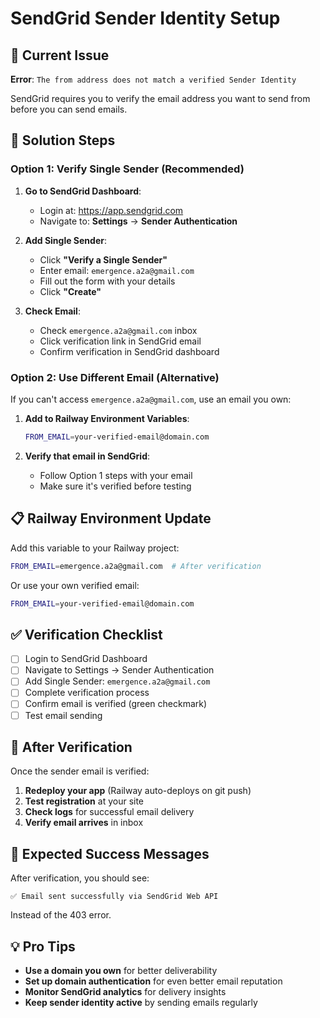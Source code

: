 # SendGrid Sender Identity Setup

## 🚨 Current Issue
**Error**: `The from address does not match a verified Sender Identity`

SendGrid requires you to verify the email address you want to send from before you can send emails.

## 🔧 Solution Steps

### Option 1: Verify Single Sender (Recommended)

1. **Go to SendGrid Dashboard**:
   - Login at: https://app.sendgrid.com
   - Navigate to: **Settings** → **Sender Authentication**

2. **Add Single Sender**:
   - Click **"Verify a Single Sender"**
   - Enter email: `emergence.a2a@gmail.com`
   - Fill out the form with your details
   - Click **"Create"**

3. **Check Email**:
   - Check `emergence.a2a@gmail.com` inbox
   - Click verification link in SendGrid email
   - Confirm verification in SendGrid dashboard

### Option 2: Use Different Email (Alternative)

If you can't access `emergence.a2a@gmail.com`, use an email you own:

1. **Add to Railway Environment Variables**:
   ```bash
   FROM_EMAIL=your-verified-email@domain.com
   ```

2. **Verify that email in SendGrid**:
   - Follow Option 1 steps with your email
   - Make sure it's verified before testing

## 📋 Railway Environment Update

Add this variable to your Railway project:

```bash
FROM_EMAIL=emergence.a2a@gmail.com  # After verification
```

Or use your own verified email:

```bash
FROM_EMAIL=your-verified-email@domain.com
```

## ✅ Verification Checklist

- [ ] Login to SendGrid Dashboard
- [ ] Navigate to Settings → Sender Authentication
- [ ] Add Single Sender: `emergence.a2a@gmail.com`
- [ ] Complete verification process
- [ ] Confirm email is verified (green checkmark)
- [ ] Test email sending

## 🚀 After Verification

Once the sender email is verified:

1. **Redeploy your app** (Railway auto-deploys on git push)
2. **Test registration** at your site
3. **Check logs** for successful email delivery
4. **Verify email arrives** in inbox

## 📧 Expected Success Messages

After verification, you should see:
```
✅ Email sent successfully via SendGrid Web API
```

Instead of the 403 error.

## 💡 Pro Tips

- **Use a domain you own** for better deliverability
- **Set up domain authentication** for even better email reputation
- **Monitor SendGrid analytics** for delivery insights
- **Keep sender identity active** by sending emails regularly